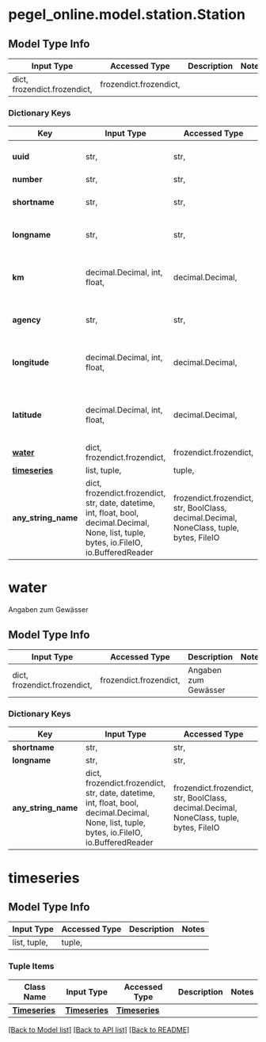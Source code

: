 # pegel_online.model.station.Station

## Model Type Info
Input Type | Accessed Type | Description | Notes
------------ | ------------- | ------------- | -------------
dict, frozendict.frozendict,  | frozendict.frozendict,  |  | 

### Dictionary Keys
Key | Input Type | Accessed Type | Description | Notes
------------ | ------------- | ------------- | ------------- | -------------
**uuid** | str,  | str,  | Eindeutige unveränderliche ID | [optional] 
**number** | str,  | str,  | Pegelnummer | [optional] 
**shortname** | str,  | str,  | Pegelname (max. 40 Zeichen) | [optional] 
**longname** | str,  | str,  | Pegelname (max. 255 Zeichen) | [optional] 
**km** | decimal.Decimal, int, float,  | decimal.Decimal,  | Flusskilometer | [optional] value must be a 32 bit float
**agency** | str,  | str,  | Wasserstraßen- und Schifffahrtsamt | [optional] 
**longitude** | decimal.Decimal, int, float,  | decimal.Decimal,  | Längengrad in WGS84 Dezimalnotation | [optional] value must be a 32 bit float
**latitude** | decimal.Decimal, int, float,  | decimal.Decimal,  | Breitengrad in WGS84 Dezimalnotation | [optional] value must be a 32 bit float
**[water](#water)** | dict, frozendict.frozendict,  | frozendict.frozendict,  | Angaben zum Gewässer | [optional] 
**[timeseries](#timeseries)** | list, tuple,  | tuple,  |  | [optional] 
**any_string_name** | dict, frozendict.frozendict, str, date, datetime, int, float, bool, decimal.Decimal, None, list, tuple, bytes, io.FileIO, io.BufferedReader | frozendict.frozendict, str, BoolClass, decimal.Decimal, NoneClass, tuple, bytes, FileIO | any string name can be used but the value must be the correct type | [optional]

# water

Angaben zum Gewässer

## Model Type Info
Input Type | Accessed Type | Description | Notes
------------ | ------------- | ------------- | -------------
dict, frozendict.frozendict,  | frozendict.frozendict,  | Angaben zum Gewässer | 

### Dictionary Keys
Key | Input Type | Accessed Type | Description | Notes
------------ | ------------- | ------------- | ------------- | -------------
**shortname** | str,  | str,  |  | [optional] 
**longname** | str,  | str,  |  | [optional] 
**any_string_name** | dict, frozendict.frozendict, str, date, datetime, int, float, bool, decimal.Decimal, None, list, tuple, bytes, io.FileIO, io.BufferedReader | frozendict.frozendict, str, BoolClass, decimal.Decimal, NoneClass, tuple, bytes, FileIO | any string name can be used but the value must be the correct type | [optional]

# timeseries

## Model Type Info
Input Type | Accessed Type | Description | Notes
------------ | ------------- | ------------- | -------------
list, tuple,  | tuple,  |  | 

### Tuple Items
Class Name | Input Type | Accessed Type | Description | Notes
------------- | ------------- | ------------- | ------------- | -------------
[**Timeseries**](Timeseries.md) | [**Timeseries**](Timeseries.md) | [**Timeseries**](Timeseries.md) |  | 

[[Back to Model list]](../../README.md#documentation-for-models) [[Back to API list]](../../README.md#documentation-for-api-endpoints) [[Back to README]](../../README.md)

